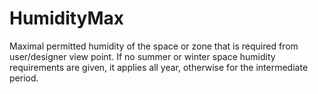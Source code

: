 HumidityMax
===========

Maximal permitted humidity of the space or zone that is required from user/designer view point.  If no summer or winter space humidity requirements are given, it applies all year, otherwise for the intermediate period.
